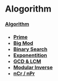 # Alogorithm
  <h3><a href="https://github.com/Mahfuz001/Competitive-Programming-Resources/tree/master/root/Algorithm">Algorithm</a><h3>
  <ul>
    <li><a href="https://github.com/Mahfuz001/Competitive-Programming-Resources/tree/master/root/Algorithm/Prime">Prime</a></li>
    <li><a href="https://github.com/Mahfuz001/Competitive-Programming-Resources/tree/master/root/Algorithm/Big%20Mod">Big Mod</a></li>
    <li><a href="https://github.com/Mahfuz001/Competitive-Programming-Resources/tree/master/root/Algorithm/Binary%20Search">Binary Search</a></li>
    <li><a href="https://github.com/Mahfuz001/Competitive-Programming-Resources/tree/master/root/Algorithm/Exponentition">Exponentition</a></li>
    <li><a href="https://github.com/Mahfuz001/Competitive-Programming-Resources/tree/master/root/Algorithm/GCD%20%26%20LCM">GCD & LCM</a></li>
    <li><a href="https://github.com/Mahfuz001/Competitive-Programming-Resources/tree/master/root/Algorithm/Modular%20Inverse">Modular Inverse</a></li>
    <li><a href="https://github.com/Mahfuz001/Competitive-Programming-Resources/tree/master/root/Algorithm/nCr%20:%20nPr">nCr / nPr</a></li>
  </ul>
